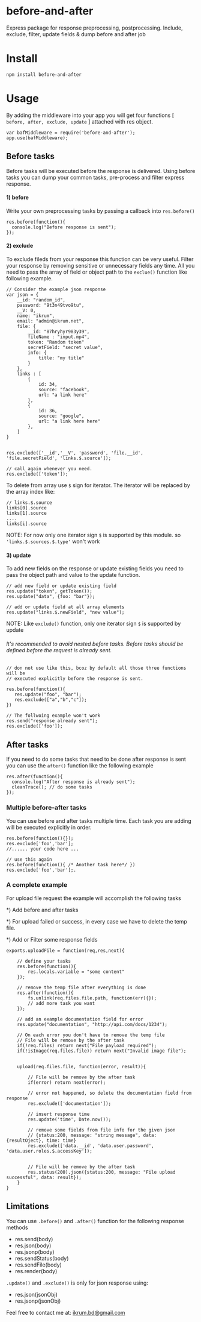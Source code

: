 # before-and-after
Express package for response preprocessing, postprocessing. Include, exclude, filter, update fields & dump before and after job

# Install
```npm install before-and-after```

# Usage

By adding the middleware into your app you will get four  functions [` before, after, exclude, update` ] attached with res object.
```
var bafMiddleware = require('before-and-after');
app.use(bafMiddleware);
```

## Before tasks

Before tasks will be executed before the response is delivered. Using before tasks you can dump your common tasks, pre-process and filter express response. 

#### 1) before

Write your own preprocessing tasks by passing a callback into `res.before()`
```
res.before(function(){
  console.log("Before response is sent");
});
```
#### 2) exclude

To exclude fileds from your response this function can be very useful. Filter your response by removing sensitive or unnecessary fields any time. All you need to pass the array of field or object path to the `exclue()` function like following example.
```
// Consider the example json response
var json = {
	__id: "random_id",
	password: "9t3n49tvo9tu",
	__V: 0,
	name: "ikrum",
	email: "admin@ikrum.net",
	file: {
		__id: "87hryhyr983y39",
		fileName : "input.mp4",
        token: "Random token"
		secretField: "secret value",
		info: {
			title: "my title"
        }
    },
	links : [
		{
			id: 34,
			source: "facebook",
			url: "a link here"
		},
		{
			id: 36,
			source: "google",
			url: "a link here here"
		},
	]
}


res.exclude(['__id','__V', 'password', 'file.__id', 'file.secretField', 'links.$.source']);

// call again whenever you need.
res.exclude(['token']);

```
To delete from array use `$` sign for iterator. The iterator will be replaced by the array index like:
```
// links.$.source
links[0].source
links[1].source
....
links[i].source
```
NOTE: For now only one iterator sign `$` is supported by this module. so ``'links.$.sources.$.type'`` won't work

#### 3) update
To add new fields on the response or update existing fields you need to pass the object path and value to the update function.

```
// add new field or update existing field
res.update("token", getToken());
res.update("data", {foo: "bar"});

// add or update field at all array elements
res.update("links.$.newField", "new value");
```
NOTE: Like `exclude()` function, only one iterator sign `$` is supported by update

###### It's recommended to avoid nested before tasks. Before tasks should be defined before the request is already sent.

```
// don not use like this, bcoz by default all those three functions will be 
// executed explicitly before the response is sent.

res.before(function(){
   res.update("foo", "bar");
   res.exclude(["a","b","c"]);
})

// The follwoing example won't work
res.send("response already sent");
res.exclude(['foo']);
```

## After tasks
If you need to do some tasks that need to be done after response is sent you can use the `after()` function like the following example

```
res.after(function(){
  console.log("After response is already sent");
  cleanTrace(); // do some tasks
});
```

### Multiple before-after tasks

You can use before and after tasks multiple time. Each task you are adding will be executed explicitly in order.
```
res.before(function(){}); 
res.exclude['foo','bar'];
//...... your code here ...

// use this again
res.before(function(){ /* Another task here*/ })
res.exclude['foo','bar'];.
```

### A complete example

For upload file request the example will accomplish the following tasks

*) Add before and after tasks

*) For upload failed or success, in every case we have to delete the temp file.

*) Add or Filter some response fields

```
exports.uploadFile = function(req,res,next){

    // define your tasks
    res.before(function(){
		res.locals.variable = "some content"
    });
    
    // remove the temp file after everything is done
    res.after(function(){
        fs.unlink(req.files.file.path, function(err){});
        // add more task you want
    });

    // add an example documentation field for error
    res.update("documentation", "http://api.com/docs/1234");

    // On each error you don't have to remove the temp file
    // File will be remove by the after task
    if(!req.files) return next("File payload required"); 
    if(!isImage(req.files.file)) return next("Invalid image file");
    
    
    upload(req.files.file, function(error, result)){
    
    	// File will be remove by the after task
        if(error) return next(error);

        // error not happened, so delete the documentation field from response
        res.exclude(['documentation']);

        // insert response time
        res.update('time', Date.now());

        // remove some fields from file info for the given json
        // {status:200, message: "string message", data: {resultOject}, time: time}
        res.exclude(['data.__id', 'data.user.password', 'data.user.roles.$.accessKey']);


        // File will be remove by the after task
        res.status(200).json({status:200, message: "File upload successful", data: result});
    }
}
```

## Limitations

You can use `.before()` and `.after()` function for the following response methods

* res.send(body)
* res.json(body)
* res.jsonp(body)
* res.sendStatus(body)
* res.sendFile(body)
* res.render(body)

`.update()` and `.exclude()` is only for json response using:

* res.json(jsonObj)
* res.jsonp(jsonObj)


Feel free to contact me at: ikrum.bd@gmail.com
